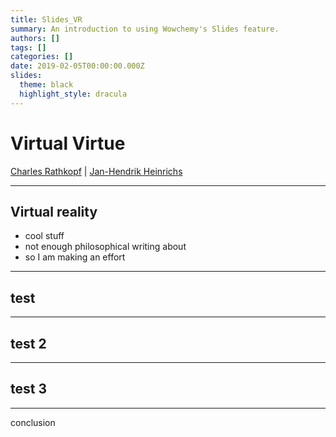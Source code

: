```yaml
---
title: Slides_VR
summary: An introduction to using Wowchemy's Slides feature.
authors: []
tags: []
categories: []
date: 2019-02-05T00:00:00.000Z
slides:
  theme: black
  highlight_style: dracula
---
```


# Virtual Virtue

[Charles Rathkopf](www.charlesrathkopf.net) | [Jan-Hendrik Heinrichs](https://www.fz-juelich.de/profile/heinrichs_j)

---

## Virtual reality

- cool stuff
- not enough philosophical writing about
- so I am making an effort

---
## test
---
## test 2
---
## test 3
---
conclusion




